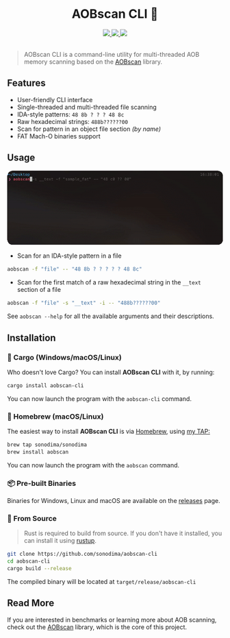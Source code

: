 <h1 align="center">AOBscan CLI 🔩</h1>

<div align="center">
  <a href="https://github.com/sonodima/aobscan-cli/releases/latest">
    <img src="https://img.shields.io/github/v/release/sonodima/aobscan-cli?color=pink&label=latest"/>
  </a>
  <a href="https://github.com/sonodima/aobscan-cli/actions?workflow=CI">
    <img src="https://github.com/sonodima/aobscan-cli/workflows/CI/badge.svg"/>
  </a>
  <img src="https://img.shields.io/badge/license-MIT-blue.svg"/>
</div>

<br>

> AOBscan CLI is a command-line utility for multi-threaded AOB memory scanning
> based on the [AOBscan](https://github.com/sonodima/aobscan) library.

## Features

- User-friendly CLI interface
- Single-threaded and multi-threaded file scanning
- IDA-style patterns: `48 8b ? ? ? 48 8c`
- Raw hexadecimal strings: `488b??????00`
- Scan for pattern in an object file section _(by name)_
- FAT Mach-O binaries support

## Usage

<p align="center">
  <img src="./media/usage.gif" alt="Sample GIF" />
</p>

- Scan for an IDA-style pattern in a file

```sh
aobscan -f "file" -- "48 8b ? ? ? ? ? 48 8c"
```

- Scan for the first match of a raw hexadecimal string in the `__text` section of a file

```sh
aobscan -f "file" -s "__text" -i -- "488b??????00"
```

See `aobscan --help` for all the available arguments and their descriptions.

## Installation

### 🦀 Cargo (Windows/macOS/Linux)

Who doesn't love Cargo? You can install **AOBscan CLI** with it, by running:

```sh
cargo install aobscan-cli
```

You can now launch the program with the `aobscan-cli` command.

### 🍺 Homebrew (macOS/Linux)

The easiest way to install **AOBscan CLI** is via [Homebrew](https://brew.sh/),
using [my TAP:](https://github.com/sonodima/homebrew-sonodima)

```sh
brew tap sonodima/sonodima
brew install aobscan
```

You can now launch the program with the `aobscan` command.

### 📦 Pre-built Binaries

Binaries for Windows, Linux and macOS are available on the
[releases](https://github.com/sonodima/aobscan-cli/releases) page.

### 🔩 From Source

> Rust is required to build from source. If you don't have it installed, you can
> install it using [rustup](https://rustup.rs/).

```sh
git clone https://github.com/sonodima/aobscan-cli
cd aobscan-cli
cargo build --release
```

The compiled binary will be located at `target/release/aobscan-cli`

## Read More

If you are interested in benchmarks or learning more about AOB scanning,
check out the [AOBscan](https://github.com/sonodima/aobscan) library,
which is the core of this project.
